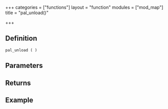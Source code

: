 +++
categories = ["functions"]
layout = "function"
modules = ["mod_map"]
title = "pal_unload()"

+++

## Definition

    pal_unload ( )

## Parameters

## Returns

## Example
